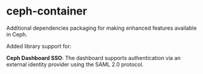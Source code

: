 # ceph-container

Additional dependencies packaging for making enhanced features available in
Ceph.

Added library support for:

**Ceph Dashboard SSO**: The dashboard supports authentication via an external identity provider using the SAML 2.0 protocol.
